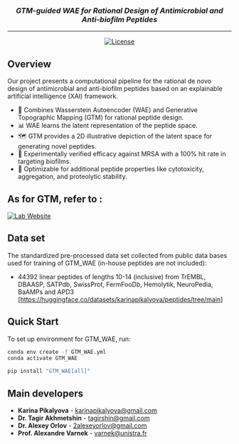 <div align="center">
    <h3><i>GTM-guided WAE for Rational Design of Antimicrobial and Anti-biofilm Peptides</i></h3>

---

[![License](https://img.shields.io/badge/license-MIT-green.svg)](https://github.com/yourproject/license)

</div>

## Overview

Our project presents a computational pipeline for the rational de novo design of antimicrobial and anti-biofilm peptides based on an explainable artificial intelligence (XAI) framework.
- 🧬 Combines Wasserstein Autoencoder (WAE) and Generative Topographic Mapping (GTM) for rational peptide design.
- 📊 WAE learns the latent representation of the peptide space.
- 🗺️ GTM provides a 2D illustrative depiction of the latent space for generating novel peptides.
- 🔬 Experimentally verified efficacy against MRSA with a 100% hit rate in targeting biofilms.
- 🚀 Optimizable for additional peptide properties like cytotoxicity, aggregation, and proteolytic stability.

## As for GTM, refer to :
[![Lab Website](https://img.shields.io/badge/Website-Laboratory%20of%20Chemoinformatics-blue)](http://complex-matter.unistra.fr/en/research-teams/laboratory-of-chemoinformatics/software-development/#c88715)

## Data set
The standardized pre-processed data set collected from public data bases used for training of GTM_WAE (in-house peptides are not included):
* 44392 linear peptides of lengths 10-14 (inclusive) from TrEMBL, DBAASP, SATPdb, SwissProt, FermFooDb, Hemolytik, NeuroPedia, BaAMPs and APD3 [https://huggingface.co/datasets/karinapikalyova/peptides/tree/main]
## Quick Start

To set up environment for GTM_WAE, run:

```bash
conda env create -f GTM_WAE.yml
conda activate GTM_WAE

pip install "GTM_WAE[all]"
```

## Main developers
- **Karina Pikalyova** - karinapikalyova@gmail.com
- **Dr. Tagir Akhmetshin** - tagirshin@gmail.com
- **Dr. Alexey Orlov** - 2alexeyorlov@gmail.com
- **Prof. Alexandre Varnek** - varnek@unistra.fr


